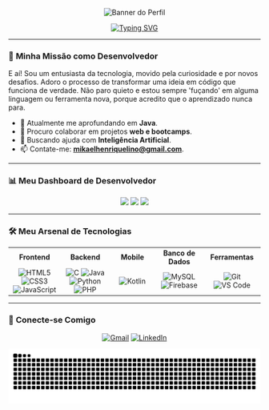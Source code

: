 <p align="center">
  <img src="https://capsule-render.vercel.app/api?type=venom&height=300&color=0d47a1&text=Hello%20World!🙋🏻‍♂️&section=header&reversal=false&textBg=false&fontColor=2dd4bf&animation=twinkling&fontSize=50&rotate=-1&strokeWidth=-1&desc=It%27s%20me,%20Mikael&descAlign=50&stroke=0d47a1" alt="Banner do Perfil"/>
</p>

<div align="center">
  <a href="https://git.io/typing-svg">
    <img src="https://readme-typing-svg.demolab.com?font=Fira+Code&weight=300&size=17&pause=1000&color=2dd4bf&width=540&lines=I'm+driven+by+solving+problems+through+lines+of+code." alt="Typing SVG" />
  </a>
</div>

---

### 🚀 **Minha Missão como Desenvolvedor**

E aí! Sou um entusiasta da tecnologia, movido pela curiosidade e por novos desafios. Adoro o processo de transformar uma ideia em código que funciona de verdade. Não paro quieto e estou sempre 'fuçando' em alguma linguagem ou ferramenta nova, porque acredito que o aprendizado nunca para.

- 🌱 Atualmente me aprofundando em **Java**.
- 👯 Procuro colaborar em projetos **web e bootcamps**.
- 🤔 Buscando ajuda com **Inteligência Artificial**.
- 📫 Contate-me: **mikaelhenriquelino@gmail.com**.

---

### 📊 **Meu Dashboard de Desenvolvedor**

<p align="center">
  <img height="180em" src="https://github-readme-stats.vercel.app/api?username=mikaellino&show_icons=true&theme=onedark&hide_border=true"/>
  <img height="180em" src="https://github-readme-stats.vercel.app/api/top-langs/?username=mikaellino&layout=compact&theme=onedark&hide_border=true"/>
  <img height="180em" src="https://github-profile-trophy.vercel.app/?username=mikaellino&theme=onedark&column=3&row=2&margin-w=15&margin-h=15"/>
</p>

---

### 🛠️ **Meu Arsenal de Tecnologias**

<table align="center">
  <tr>
    <td align="center" width="120">
      <b>Frontend</b>
    </td>
    <td align="center" width="120">
      <b>Backend</b>
    </td>
    <td align="center" width="120">
      <b>Mobile</b>
    </td>
    <td align="center" width="120">
      <b>Banco de Dados</b>
    </td>
    <td align="center" width="120">
      <b>Ferramentas</b>
    </td>
  </tr>
  <tr>
    <td align="center">
      <img src="https://cdn.jsdelivr.net/gh/devicons/devicon@latest/icons/html5/html5-original.svg" width="40" height="40" alt="HTML5" />
      <img src="https://cdn.jsdelivr.net/gh/devicons/devicon@latest/icons/css3/css3-original.svg" width="40" height="40" alt="CSS3" />
      <img src="https://cdn.jsdelivr.net/gh/devicons/devicon@latest/icons/javascript/javascript-original.svg" width="40" height="40" alt="JavaScript" />
    </td>
    <td align="center">
      <img src="https://cdn.jsdelivr.net/gh/devicons/devicon@latest/icons/c/c-original.svg" width="40" height="40" alt="C" />
      <img src="https://cdn.jsdelivr.net/gh/devicons/devicon@latest/icons/java/java-original.svg" width="40" height="40" alt="Java" />
      <img src="https://cdn.jsdelivr.net/gh/devicons/devicon@latest/icons/python/python-original.svg" width="40" height="40" alt="Python" />
      <img src="https://cdn.jsdelivr.net/gh/devicons/devicon@latest/icons/php/php-original.svg" width="40" height="40" alt="PHP" />
    </td>
    <td align="center">
      <img src="https://cdn.jsdelivr.net/gh/devicons/devicon@latest/icons/kotlin/kotlin-original.svg" width="40" height="40" alt="Kotlin" />
    </td>
    <td align="center">
      <img src="https://cdn.jsdelivr.net/gh/devicons/devicon@latest/icons/mysql/mysql-original-wordmark.svg" width="40" height="40" alt="MySQL" />
      <img src="https://cdn.jsdelivr.net/gh/devicons/devicon@latest/icons/firebase/firebase-plain.svg" width="40" height="40" alt="Firebase" />
    </td>
    <td align="center">
      <img src="https://cdn.jsdelivr.net/gh/devicons/devicon@latest/icons/git/git-original.svg" width="40" height="40" alt="Git" />
      <img src="https://cdn.jsdelivr.net/gh/devicons/devicon@latest/icons/vscode/vscode-original.svg" width="40" height="40" alt="VS Code" />
    </td>
  </tr>
</table>

---

### 🔗 **Conecte-se Comigo**

<p align="center">
  <a href="mailto:mikaelhenriquelino@gmail.com"><img src="https://img.shields.io/badge/Gmail-D14836?style=for-the-badge&logo=gmail&logoColor=white" alt="Gmail"/></a>
  <a href="https://www.linkedin.com/in/mikaelhenriquelinorodrigues/"><img src="https://img.shields.io/badge/LinkedIn-0d47a1?style=for-the-badge&logo=linkedin&logoColor=white" alt="LinkedIn"/></a>
</p>

<p align="center">
  <img src="https://github.com/mikaellino/mikaellino/blob/output/github-contribution-grid-snake.svg" alt="snake">
</p>
